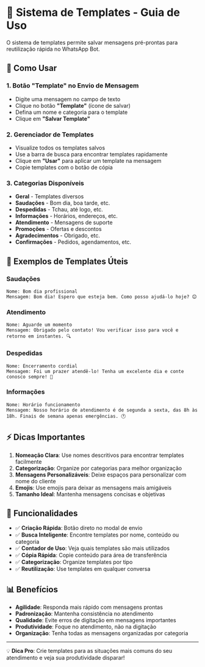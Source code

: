 # 📝 Sistema de Templates - Guia de Uso

O sistema de templates permite salvar mensagens pré-prontas para reutilização rápida no WhatsApp Bot.

## 🚀 Como Usar

### 1. **Botão "Template" no Envio de Mensagem**
- Digite uma mensagem no campo de texto
- Clique no botão **"Template"** (ícone de salvar)
- Defina um nome e categoria para o template
- Clique em **"Salvar Template"**

### 2. **Gerenciador de Templates**
- Visualize todos os templates salvos
- Use a barra de busca para encontrar templates rapidamente
- Clique em **"Usar"** para aplicar um template na mensagem
- Copie templates com o botão de cópia

### 3. **Categorias Disponíveis**
- **Geral** - Templates diversos
- **Saudações** - Bom dia, boa tarde, etc.
- **Despedidas** - Tchau, até logo, etc.
- **Informações** - Horários, endereços, etc.
- **Atendimento** - Mensagens de suporte
- **Promoções** - Ofertas e descontos
- **Agradecimentos** - Obrigado, etc.
- **Confirmações** - Pedidos, agendamentos, etc.

## 🎯 Exemplos de Templates Úteis

### Saudações
```
Nome: Bom dia profissional
Mensagem: Bom dia! Espero que esteja bem. Como posso ajudá-lo hoje? 😊
```

### Atendimento
```
Nome: Aguarde um momento
Mensagem: Obrigado pelo contato! Vou verificar isso para você e retorno em instantes. 🔍
```

### Despedidas
```
Nome: Encerramento cordial
Mensagem: Foi um prazer atendê-lo! Tenha um excelente dia e conte conosco sempre! 🙏
```

### Informações
```
Nome: Horário funcionamento
Mensagem: Nosso horário de atendimento é de segunda a sexta, das 8h às 18h. Finais de semana apenas emergências. 🕐
```

## ⚡ Dicas Importantes

1. **Nomeação Clara**: Use nomes descritivos para encontrar templates facilmente
2. **Categorização**: Organize por categorias para melhor organização
3. **Mensagens Personalizáveis**: Deixe espaços para personalizar com nome do cliente
4. **Emojis**: Use emojis para deixar as mensagens mais amigáveis
5. **Tamanho Ideal**: Mantenha mensagens concisas e objetivas

## 🔧 Funcionalidades

- ✅ **Criação Rápida**: Botão direto no modal de envio
- ✅ **Busca Inteligente**: Encontre templates por nome, conteúdo ou categoria
- ✅ **Contador de Uso**: Veja quais templates são mais utilizados
- ✅ **Cópia Rápida**: Copie conteúdo para área de transferência
- ✅ **Categorização**: Organize templates por tipo
- ✅ **Reutilização**: Use templates em qualquer conversa

## 📊 Benefícios

- **Agilidade**: Responda mais rápido com mensagens prontas
- **Padronização**: Mantenha consistência no atendimento
- **Qualidade**: Evite erros de digitação em mensagens importantes
- **Produtividade**: Foque no atendimento, não na digitação
- **Organização**: Tenha todas as mensagens organizadas por categoria

---

💡 **Dica Pro**: Crie templates para as situações mais comuns do seu atendimento e veja sua produtividade disparar!
